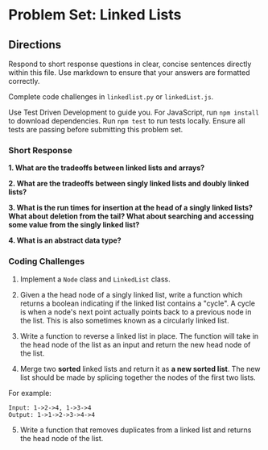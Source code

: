 # Problem Set: Linked Lists

## Directions
Respond to short response questions in clear, concise sentences directly within this file. Use markdown to ensure that your answers are formatted correctly.

Complete code challenges in `linkedlist.py` or `linkedList.js`.

Use Test Driven Development to guide you. For JavaScript, run `npm install` to download dependencies. Run `npm test` to run tests locally. Ensure all tests are passing before submitting this problem set.


### Short Response
**1. What are the tradeoffs between linked lists and arrays?**

**2. What are the tradeoffs between singly linked lists and doubly linked lists?**

**3. What is the run times for insertion at the head of a singly linked lists? What about deletion from the tail? What about searching and accessing some value from the singly linked list?**

**4. What is an abstract data type?**

### Coding Challenges
1. Implement a `Node` class and `LinkedList` class. 

2. Given a the head node of a singly linked list, write a function which returns a boolean indicating if the linked list contains a "cycle". A cycle is when a node's next point actually points back to a previous node in the list. This is also sometimes known as a circularly linked list.

3. Write a function to reverse a linked list in place. The function will take in the head node of the list as an input and return the new head node of the list.

4. Merge two **sorted** linked lists and return it as **a new sorted list**. The new list should be made by splicing together the nodes of the first two lists. 

  For example:
  ```
  Input: 1->2->4, 1->3->4
  Output: 1->1->2->3->4->4
  ```

5. Write a function that removes duplicates from a linked list and returns the head node of the list.
